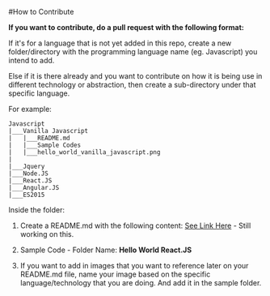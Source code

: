 #How to Contribute

**If you want to contribute, do a pull request with the following format:**

If it's for a language that is not yet added in this repo, create a new folder/directory with the programming language name (eg. Javascript) you intend to add. 

Else if it is there already and you want to contribute on how it is being use in different technology or abstraction, then create a sub-directory under that specific language.

For example: 

	Javascript
	|___Vanilla Javascript
	|	|___README.md 
	|	|___Sample Codes
	|	|___hello_world_vanilla_javascript.png
	|
	|___Jquery
	|___Node.JS
	|___React.JS
	|___Angular.JS
	|___ES2015


Inside the folder:

1. Create a README.md with the following content:
	[See Link Here]() - Still working on this.

2. Sample Code - Folder Name: **Hello World React.JS**

3. If you want to add in images that you want to reference later on your README.md file, name your image based on the specific language/technology that you are doing. And add it in the sample folder.

